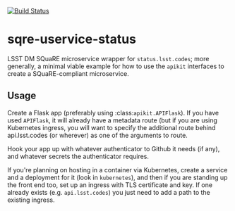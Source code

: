 [![Build Status](https://travis-ci.org/lsst-sqre/sqre-apikit.svg?branch=master)](https://travis-ci.org/lsst-sqre/sqre-apikit)

# sqre-uservice-status

LSST DM SQuaRE microservice wrapper for `status.lsst.codes`; more
generally, a minimal viable example for how to use the `apikit`
interfaces to create a SQuaRE-compliant microservice.

## Usage

Create a Flask app (preferably using :class:`apikit.APIFlask`).  If you
have used `APIFlask`, it will already have a metadata route (but if you
are using Kubernetes ingress, you will want to specify the additional
route behind api.lsst.codes (or wherever) as one of the arguments to
route.

Hook your app up with whatever authenticator to Github it needs (if
any), and whatever secrets the authenticator requires.

If you're planning on hosting in a container via Kubernetes, create a
service and a deployment for it (look in `kubernetes`), and then if you
are standing up the front end too, set up an ingress with TLS
certificate and key.  If one already exists (e.g. `api.lsst.codes`) you
just need to add a path to the existing ingress.
